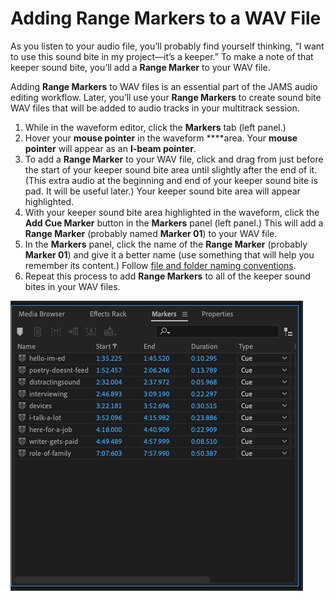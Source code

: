 # Adding Range Markers to a WAV File

As you listen to your audio file, you’ll probably find yourself thinking, “I want to use this sound bite in my project—it’s a keeper.” To make a note of that keeper sound bite, you’ll add a **Range Marker** to your WAV file.

Adding **Range Markers** to WAV files is an essential part of the JAMS audio editing workflow. Later, you’ll use your **Range Markers** to create sound bite WAV files that will be added to audio tracks in your multitrack session.

1. While in the waveform editor, click the **Markers** tab \(left panel.\)
2. Hover your **mouse pointer** in the waveform ****area. Your **mouse pointer** will appear as an **I-beam pointer**.
3. To add a **Range Marker** to your WAV file, click and drag from just before the start of your keeper sound bite area until slightly after the end of it. \(This extra audio at the beginning and end of your keeper sound bite is pad. It will be useful later.\) Your keeper sound bite area will appear highlighted.
4. With your keeper sound bite area highlighted in the waveform, click the **Add Cue Marker** button in the **Markers** panel \(left panel.\) This will add a **Range Marker** \(probably named **Marker 01**\) to your WAV file.
5. In the **Markers** panel, click the name of the **Range Marker** \(probably **Marker 01**\) and give it a better name \(use something that will help you remember its content.\) Follow [file and folder naming conventions](https://jjloomis.gitbooks.io/file-and-folder-management/content/file-and-folder-naming-conventions.html).
6. Repeat this process to add **Range Markers** to all of the keeper sound bites in your WAV files.

![Range Markers in the Markers panel.](../.gitbook/assets/adding-range-markers-to-wav-file.png)

